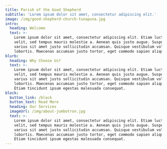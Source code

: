 ```yaml
---
title: Parish of the Good Shepherd
subtitle: 'Lorem ipsum dolor sit amet, consectetur adipiscing elit.'
image: /img/good-shepherd-church-tunapuna.jpg
intro:
  heading: Welcome
  text: >-
    Lorem ipsum dolor sit amet, consectetur adipiscing elit. Etiam luctus quam
    velit, sed tempus mauris molestie a. Aenean quis justo augue. Suspendisse
    varius sit amet justo sollicitudin accumsan. Quisque vestibulum volutpat
    lobortis. Maecenas accumsan justo tortor, eget commodo sapien aliquet vel.
blurb:
  heading: Why Choose Us?
  text: >-
    Lorem ipsum dolor sit amet, consectetur adipiscing elit. Etiam luctus quam
    velit, sed tempus mauris molestie a. Aenean quis justo augue. Suspendisse
    varius sit amet justo sollicitudin accumsan. Quisque vestibulum volutpat
    lobortis. Maecenas accumsan justo tortor, eget commodo sapien aliquet vel.
    Etiam tincidunt ipsum egestas malesuada consequat.
block:
  button_link: /block
  button_text: Read More
  heading: Our Services
  imageUrl: /img/about-jumbotron.jpg
  text: >-
    Lorem ipsum dolor sit amet, consectetur adipiscing elit. Etiam luctus quam
    velit, sed tempus mauris molestie a. Aenean quis justo augue. Suspendisse
    varius sit amet justo sollicitudin accumsan. Quisque vestibulum volutpat
    lobortis. Maecenas accumsan justo tortor, eget commodo sapien aliquet vel.
    Etiam tincidunt ipsum egestas malesuada consequat.
---
```


